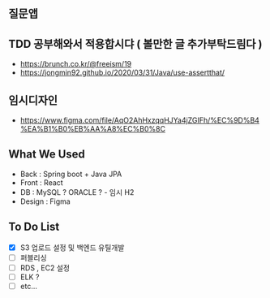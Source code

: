 ## 질문앱

## TDD 공부해와서 적용합시댜 ( 볼만한 글 추가부탁드림다 )
- https://brunch.co.kr/@freeism/19
- https://jongmin92.github.io/2020/03/31/Java/use-assertthat/


## 임시디자인
- https://www.figma.com/file/AqO2AhHxzqqHJYa4jZGIFh/%EC%9D%B4%EA%B1%B0%EB%AA%A8%EC%B0%8C

## What We Used
- Back : Spring boot + Java JPA
- Front : React
- DB : MySQL ? ORACLE ? - 임시 H2
- Design : Figma

## To Do List
- [x] S3 업로드 설정 및 백엔드 유틸개발  
- [ ] 퍼블리싱
- [ ] RDS , EC2 설정  
- [ ] ELK ?
- [ ] etc...

